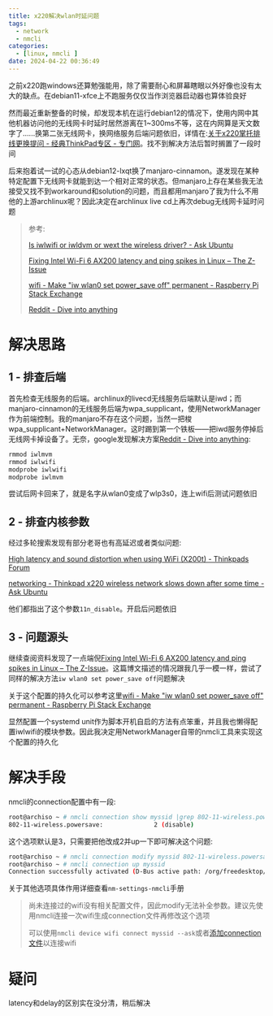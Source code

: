 ```yaml
---
title: x220解决wlan时延问题
tags:
  - network
  - nmcli
categories:
  - [linux, nmcli ]
date: 2024-04-22 00:36:49
---
```


之前x220跑windows还算勉强能用，除了需要耐心和屏幕瞎眼以外好像也没有太大的缺点。在debian11-xfce上不跑服务仅仅当作浏览器启动器也算体验良好

然而最近重新整备的时候，却发现本机在运行debian12的情况下，使用内网中其他机器访问他的无线网卡时延时居然游离在1~300ms不等，这在内网算是天文数字了......换第二张无线网卡，换网络服务后端问题依旧，详情在:[关于x220掌托排线更换提问 - 经典ThinkPad专区 - 专门网](https://www.ibmnb.com/thread-2048807-1-1.html)。找不到解决方法后暂时搁置了一段时间

后来抱着试一试的心态从debian12-lxqt换了manjaro-cinnamon。遂发现在某种特定配置下无线网卡就能到达一个相对正常的状态。但manjaro上存在某些我无法接受又找不到workaround和solution的问题，而且都用manjaro了我为什么不用他的上游archlinux呢？因此决定在archlinux live cd上再次debug无线网卡延时问题

> 参考:
> 
> [Is iwlwifi or iwldvm or wext the wireless driver? - Ask Ubuntu](https://askubuntu.com/questions/618283/is-iwlwifi-or-iwldvm-or-wext-the-wireless-driver)
> 
> [Fixing Intel Wi-Fi 6 AX200 latency and ping spikes in Linux &#8211; The Z-Issue](https://z-issue.com/wp/fixing-intel-wi-fi-6-ax200-latency-and-ping-spikes-in-linux/)
> 
> [wifi - Make &quot;iw wlan0 set power_save off&quot; permanent - Raspberry Pi Stack Exchange](https://raspberrypi.stackexchange.com/questions/96606/make-iw-wlan0-set-power-save-off-permanent)
> 
> [Reddit - Dive into anything](https://www.reddit.com/r/archlinux/comments/tbnyq4/iwd_device_wlan0_not_found_no_station_on_device/)

# 解决思路

## 1 - 排查后端

首先检查无线服务的后端。archlinux的livecd无线服务后端默认是iwd；而manjaro-cinnamon的无线服务后端为wpa_supplicant，使用NetworkManager作为前端控制。我的manjaro不存在这个问题，当然一把梭wpa_supplicant+NetworkManager。这时踢到第一个铁板——把iwd服务停掉后无线网卡掉设备了。无奈，google发现解决方案[Reddit - Dive into anything](https://www.reddit.com/r/archlinux/comments/tbnyq4/iwd_device_wlan0_not_found_no_station_on_device/):

```bash
rmmod iwlmvm
rmmod iwlwifi
modprobe iwlwifi
modprobe iwlmvm
```

尝试后网卡回来了，就是名字从wlan0变成了wlp3s0，连上wifi后测试问题依旧

## 2 - 排查内核参数

经过多轮搜索发现有部分老哥也有高延迟或者类似问题:

[High latency and sound distortion when using WiFi (X200t) - Thinkpads Forum](https://forum.thinkpads.com/viewtopic.php?t=120592)

[networking - Thinkpad x220 wireless network slows down after some time - Ask Ubuntu](https://askubuntu.com/questions/154916/thinkpad-x220-wireless-network-slows-down-after-some-time)

他们都指出了这个参数`11n_disable`。开启后问题依旧

## 3 - 问题源头

继续查阅资料发现了一点端倪[Fixing Intel Wi-Fi 6 AX200 latency and ping spikes in Linux &#8211; The Z-Issue](https://z-issue.com/wp/fixing-intel-wi-fi-6-ax200-latency-and-ping-spikes-in-linux/)。这篇博文描述的情况跟我几乎一模一样，尝试了同样的解决方法`iw wlan0 set power_save off`问题解决

关于这个配置的持久化可以参考这里[wifi - Make "iw wlan0 set power_save off" permanent - Raspberry Pi Stack Exchange](https://raspberrypi.stackexchange.com/questions/96606/make-iw-wlan0-set-power-save-off-permanent)

显然配置一个systemd unit作为脚本开机自启的方法有点笨重，并且我也懒得配置iwlwifi的模块参数。因此我决定用NetworkManager自带的nmcli工具来实现这个配置的持久化

# 解决手段

nmcli的connection配置中有一段:

```bash
root@archiso ~ # nmcli connection show myssid |grep 802-11-wireless.powersave
802-11-wireless.powersave:              2 (disable)
```

这个选项默认是3，只需要把他改成2并up一下即可解决这个问题:

```bash
root@archiso ~ # nmcli connection modify myssid 802-11-wireless.powersave 2
root@archiso ~ # nmcli connection up myssid
Connection successfully activated (D-Bus active path: /org/freedesktop/NetworkManager/ActiveConnection/7)
```

关于其他选项具体作用详细查看`nm-settings-nmcli`手册

> 尚未连接过的wifi没有相关配置文件，因此modify无法补全参数。建议先使用nmcli连接一次wifi生成connection文件再修改这个选项
> 
> 可以使用`nmcli device wifi connect myssid --ask`或者[添加connection文件](https://access.redhat.com/documentation/zh-cn/red_hat_enterprise_linux/8/html/configuring_and_managing_networking/proc_connecting-to-a-wifi-network-by-using-nmcli_assembly_managing-wifi-connections)以连接wifi

# 疑问

latency和delay的区别实在没分清，稍后解决
